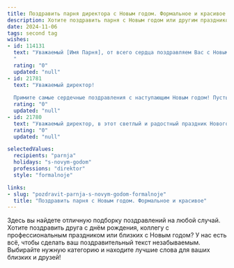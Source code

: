 ```yaml
---
title: Поздравить парня директора с Новым годом. Формальное и красивое
description: Хотите поздравить парня с Новым годом или другим праздником? Наш ИИ создаст незабываемое поздравление, а вы обязательно выделитесь среди других.  
date: 2024-11-06
tags: second tag
wishes:
- id: 114131
  text: "Уважаемый [Имя Парня], от всего сердца поздравляем Вас с Новым годом! Желаем Вам в наступающем году новых профессиональных успехов, реализации амбициозных планов, крепкого здоровья и благополучия. Пусть новый год принесет Вам вдохновение,  радость и удовлетворение от работы на благо компании.  С Новым годом!
  "
  rating: "0"
  updated: "null"
- id: 21781
  text: "Уважаемый директор!
  
  Примите самые сердечные поздравления с наступающим Новым годом! Пусть этот праздник принесет в вашу жизнь новые успехи и достижения, а также вдохновение и радость. Желаем вам крепкого здоровья, благополучия и процветания в профессиональной деятельности. Пусть каждый день нового года будет наполнен позитивными эмоциями и яркими впечатлениями. С Новым годом!"
  rating: "0"
  updated: "null"
- id: 21780
  text: "Уважаемый директор, в этот светлый и радостный праздник Нового года, я имею честь выразить Вам самые искренние поздравления. Пусть наступающий год принесет Вам не только успех и процветание в профессиональной деятельности, но и наполнит Вашу жизнь радостью, здоровьем и благополучием. С Новым годом!"
  rating: "0"
  updated: "null"

selectedValues:
  recipients: "parnja"
  holidays: "s-novym-godom"
  professions: "direktor"
  style: "formalnoje"

links:
- slug: "pozdravit-parnja-s-novym-godom-formalnoje"
  title: "Поздравить парня с Новым годом. Формальное и красивое"
---
```


Здесь вы найдете отличную подборку поздравлений на любой случай.
Хотите поздравить друга с днём рождения, коллегу с профессиональным праздником или близких с Новым годом? У нас есть всё, чтобы сделать ваш поздравительный текст незабываемым. Выбирайте нужную категорию и находите лучшие слова для ваших близких и друзей!
